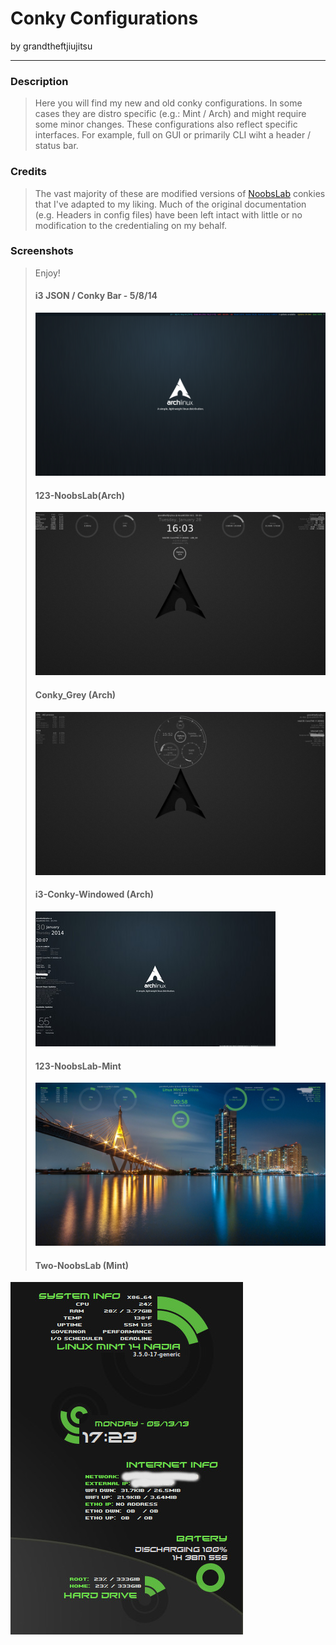 Conky Configurations
====================

by grandtheftjiujitsu

---------------------

### Description
> Here you will find my new and old conky configurations.  In some cases they are distro specific (e.g.: Mint / Arch) and might require some minor changes.  These configurations also reflect specific interfaces.  For example, full on GUI or primarily CLI wiht a header / status bar.

### Credits
> The vast majority of these are modified versions of [NoobsLab](http://www.noobslab.com/2012/07/conky-collection-for-ubuntulinux.html) conkies that I've adapted to my liking.  Much of the original documentation (e.g. Headers in config files) have been left intact with little or no modification to the credentialing on my behalf.

### Screenshots
> Enjoy!
> #### i3 JSON / Conky Bar - 5/8/14
> ![Picture](https://raw.githubusercontent.com/grandtheftjiujitsu/Conky/master/i3JSONbar-20140508.png)
> #### 123-NoobsLab(Arch)
> ![Picture](https://raw.githubusercontent.com/grandtheftjiujitsu/Conky/master/123-noobslab.jpg)
> #### Conky_Grey (Arch)
> ![Picture](https://raw.githubusercontent.com/grandtheftjiujitsu/Conky/master/conky_grey.jpg)
> #### i3-Conky-Windowed (Arch)
> ![Picture](https://raw.githubusercontent.com/grandtheftjiujitsu/Conky/master/i3-conky-windowed.jpg)
> #### 123-NoobsLab-Mint
> ![Picture](https://raw.githubusercontent.com/grandtheftjiujitsu/Conky/master/123-noobslab-mint.jpg)
> #### Two-NoobsLab (Mint)
![Picture](https://raw.githubusercontent.com/grandtheftjiujitsu/Conky/master/two-noobslab-conky.jpg)